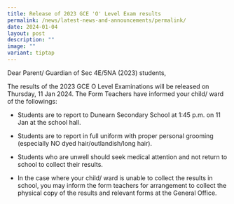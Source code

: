 ```yaml
---
title: Release of 2023 GCE 'O' Level Exam results
permalink: /news/latest-news-and-announcements/permalink/
date: 2024-01-04
layout: post
description: ""
image: ""
variant: tiptap
---
```

<p>Dear Parent/ Guardian of Sec 4E/5NA (2023) students,</p><p>The results of the 2023 GCE O Level Examinations will be released on Thursday, 11 Jan 2024. The Form Teachers have informed your child/ ward of the followings:</p><ul data-tight="true" class="tight"><li><p>Students are to report to Dunearn Secondary School at 1:45 p.m. on 11 Jan at the school hall.</p></li><li><p>Students are to report in full uniform with proper personal grooming (especially NO dyed hair/outlandish/long hair).</p></li><li><p>Students who are unwell should seek medical attention and not return to school to collect their results.</p></li><li><p>In the case where your child/ ward is unable to collect the results in school, you may inform the form teachers for arrangement to collect the physical copy of the results and relevant forms at the General Office.</p></li></ul><p></p>